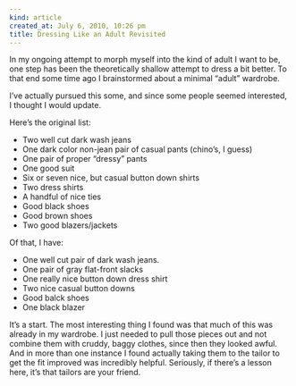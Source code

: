```yaml
---
kind: article
created_at: July 6, 2010, 10:26 pm
title: Dressing Like an Adult Revisited
---
```


<div><p>In my ongoing attempt to morph myself into the kind of adult I want to be, one step has been the theoretically shallow attempt to dress a bit better. To that end some time ago I brainstormed about a minimal &#8220;adult&#8221; wardrobe.</p>
<p>I&#8217;ve actually pursued this some, and since some people seemed interested, I thought I would update.</p>
<p>Here&#8217;s the original list:</p>
<ul><li>Two well cut dark wash jeans</li>
<li>One dark color non-jean pair of casual pants (chino&#8217;s, I guess)</li>
<li>One pair of proper &#8220;dressy&#8221; pants</li>
<li>One good suit</li>
<li>Six or seven nice, but casual button down shirts</li>
<li>Two dress shirts</li>
<li>A handful of nice ties</li>
<li>Good black shoes</li>
<li>Good brown shoes</li>
<li>Two good blazers/jackets</li>
</ul><p>Of that, I have:</p>
<ul><li>One well cut pair of dark wash jeans.</li>
<li>One pair of gray flat-front slacks</li>
<li>One really nice button down dress shirt</li>
<li>Two nice casual button downs</li>
<li>Good balck shoes</li>
<li>One black blazer</li>
</ul><p>It&#8217;s a start. The most interesting thing I found was that much of this was already in my wardrobe. I just needed to pull those pieces out and not combine them with cruddy, baggy clothes, since then they looked awful. And in more than one instance I found actually taking them to the tailor to get the fit improved was incredibly helpful. Seriously, if there&#8217;s a lesson here, it&#8217;s that tailors are your friend.</p></div>
